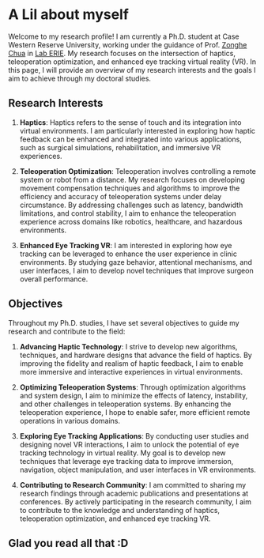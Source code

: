 # A Lil about myself

Welcome to my research profile! I am currently a Ph.D. student at Case Western Reserve University, working under the guidance of Prof. [Zonghe Chua](https://zonghe-chua.github.io/experience/) in [Lab ERIE](https://enhanced-telerobotics.github.io/team/). My research focuses on the intersection of haptics, teleoperation optimization, and enhanced eye tracking virtual reality (VR). In this page, I will provide an overview of my research interests and the goals I aim to achieve through my doctoral studies.

## Research Interests

1. **Haptics**: Haptics refers to the sense of touch and its integration into virtual environments. I am particularly interested in exploring how haptic feedback can be enhanced and integrated into various applications, such as surgical simulations, rehabilitation, and immersive VR experiences.

2. **Teleoperation Optimization**: Teleoperation involves controlling a remote system or robot from a distance. My research focuses on developing movement compensation techniques and algorithms to improve the efficiency and accuracy of teleoperation systems under delay circumstance. By addressing challenges such as latency, bandwidth limitations, and control stability, I aim to enhance the teleoperation experience across domains like robotics, healthcare, and hazardous environments.

3. **Enhanced Eye Tracking VR**: I am interested in exploring how eye tracking can be leveraged to enhance the user experience in clinic environments. By studying gaze behavior, attentional mechanisms, and user interfaces, I aim to develop novel techniques that improve surgeon overall performance.

## Objectives

Throughout my Ph.D. studies, I have set several objectives to guide my research and contribute to the field:

1. **Advancing Haptic Technology**: I strive to develop new algorithms, techniques, and hardware designs that advance the field of haptics. By improving the fidelity and realism of haptic feedback, I aim to enable more immersive and interactive experiences in virtual environments.

2. **Optimizing Teleoperation Systems**: Through optimization algorithms and system design, I aim to minimize the effects of latency, instability, and other challenges in teleoperation systems. By enhancing the teleoperation experience, I hope to enable safer, more efficient remote operations in various domains.

3. **Exploring Eye Tracking Applications**: By conducting user studies and designing novel VR interactions, I aim to unlock the potential of eye tracking technology in virtual reality. My goal is to develop new techniques that leverage eye tracking data to improve immersion, navigation, object manipulation, and user interfaces in VR environments.

4. **Contributing to Research Community**: I am committed to sharing my research findings through academic publications and presentations at conferences. By actively participating in the research community, I aim to contribute to the knowledge and understanding of haptics, teleoperation optimization, and enhanced eye tracking VR.

## Glad you read all that :D
